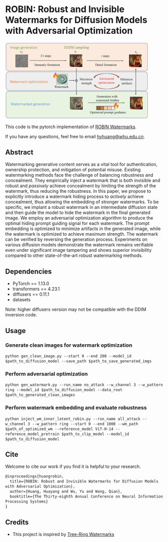 # ROBIN: Robust and Invisible Watermarks for Diffusion Models with Adversarial Optimization

<img src=imgs/teaser_ROBIN.png  width="90%" height="60%">

This code is the pytorch implementation of [ROBIN Watermarks](https://arxiv.org/abs/2411.03862).

If you have any questions, feel free to email <hyhuang@whu.edu.cn>.

## Abstract
Watermarking generative content serves as a vital tool for authentication, ownership protection, and mitigation of potential misuse. Existing watermarking methods face the challenge of balancing robustness and concealment. They empirically inject a watermark that is both invisible and robust and *passively* achieve concealment by limiting the strength of the watermark, thus reducing the robustness. In this paper, we propose to explicitly introduce a watermark hiding process to *actively* achieve concealment, thus allowing the embedding of stronger watermarks. To be specific, we implant a robust watermark in an intermediate diffusion state and then guide the model to hide the watermark in the final generated image. We employ an adversarial optimization algorithm to produce the optimal hiding prompt guiding signal for each watermark. The prompt embedding is optimized to minimize artifacts in the generated image, while the watermark is optimized to achieve maximum strength. The watermark can be verified by reversing the generation process. Experiments on various diffusion models demonstrate the watermark remains verifiable even under significant image tampering and shows superior invisibility compared to other state-of-the-art robust watermarking methods.



## Dependencies
- PyTorch == 1.13.0
- transformers == 4.23.1
- diffusers == 0.11.1
- datasets

Note: higher diffusers version may not be compatible with the DDIM inversion code.

## Usage

### Generate clean images for watermark optimization
```
python gen_clean_image.py --start 0 --end 200 --model_id $path_to_diffusion_model --save_path $path_to_save_generated_imgs
```

### Perform adversarial optimization
```
python gen_watermark.py --run_name no_attack --w_channel 3 --w_pattern ring --model_id $path_to_diffusion_model --data_root $path_to_generated_clean_images
```

### Perform watermark embedding and evaluate robustness
```
python inject_wm_inner_latent_robin.py --run_name all_attack --w_channel 3 --w_pattern ring --start 0 --end 1000 --wm_path $path_of_optimized_wm --reference_model ViT-H-14 --reference_model_pretrain $path_to_clip_model --model_id $path_to_diffusion_model
```

## Cite
Welcome to cite our work if you find it is helpful to your research.
```
@inproceedings{huangrobin,
  title={ROBIN: Robust and Invisible Watermarks for Diffusion Models with Adversarial Optimization},
  author={Huang, Huayang and Wu, Yu and Wang, Qian},
  booktitle={The Thirty-eighth Annual Conference on Neural Information Processing Systems}
}

```

## Credits
- This project is inspired by [Tree-Ring Watermarks](https://github.com/YuxinWenRick/tree-ring-watermark)

